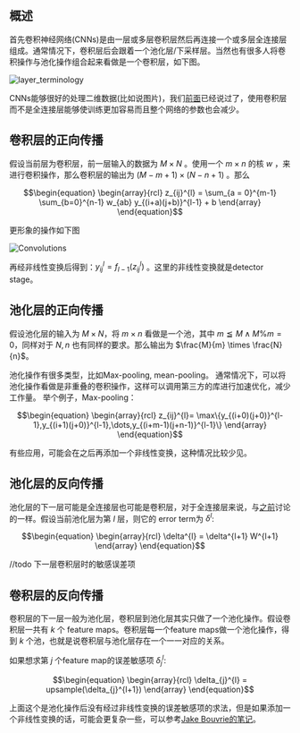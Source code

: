 ## 概述

首先卷积神经网络(CNNs)是由一层或多层卷积层然后再连接一个或多层全连接层组成。通常情况下，卷积层后会跟着一个池化层/下采样层。当然也有很多人将卷积操作与池化操作组合起来看做是一个卷积层，如下图。

![layer_terminology](https://raw.githubusercontent.com/lehyu/lehyu.cn/master/image/DL/CNNs/layer_terminology.png)

CNNs能够很好的处理二维数据(比如说图片)，我们[前面](http://blog.csdn.net/lehyu/article/details/52266090)已经说过了，使用卷积层而不是全连接层能够使训练更加容易而且整个网络的参数也会减少。

## 卷积层的正向传播

假设当前层为卷积层，前一层输入的数据为 $M \times N$ 。使用一个 $m \times n$ 的核 $w$ ，来进行卷积操作，那么卷积层的输出为 $(M - m + 1) \times (N - n + 1)$ 。那么

$$\begin{equation}
\begin{array}{rcl}
z_{ij}^{l} = \sum_{a = 0}^{m-1} \sum_{b=0}^{n-1} w_{ab} y_{(i+a)(j+b)}^{l-1} + b
\end{array}
\end{equation}$$

更形象的操作如下图

![Convolutions](https://raw.githubusercontent.com/lehyu/lehyu.cn/master/image/DL/CNNs/Convolution_schematic.gif)

再经非线性变换后得到：$y_{ij}^{l} = f_{l-1}(z_{ij}^{l})$ 。这里的非线性变换就是detector stage。

## 池化层的正向传播

假设池化层的输入为 $M \times N$，将 $m \times n$ 看做是一个池，其中 $m \leqq M \land M \% m = 0$，同样对于 $N,n$ 也有同样的要求。那么输出为 $\frac{M}{m} \times \frac{N}{n}$。

池化操作有很多类型，比如Max-pooling, mean-pooling。 通常情况下，可以将池化操作看做是非重叠的卷积操作，这样可以调用第三方的库进行加速优化，减少工作量。
举个例子，Max-pooling：

$$\begin{equation}
\begin{array}{rcl}
z_{ij}^{l}= \max\{y_{(i+0)(j+0)}^{l-1},y_{(i+1)(j+0)}^{l-1},\dots,y_{(i+m-1)(j+n-1)}^{l-1}\}
\end{array}
\end{equation}$$

有些应用，可能会在之后再添加一个非线性变换，这种情况比较少见。

## 池化层的反向传播

池化层的下一层可能是全连接层也可能是卷积层，对于全连接层来说，与[之前](http://blog.csdn.net/lehyu/article/details/52232063)讨论的一样。假设当前池化层为第 $l$ 层，则它的 error term为 $\delta^{l}$:

$$\begin{equation}
\begin{array}{rcl}
\delta^{l} = \delta^{l+1} W^{l+1}
\end{array}
\end{equation}$$

//todo 下一层卷积层时的敏感误差项

## 卷积层的反向传播
卷积层的下一层一般为池化层，卷积层到池化层其实只做了一个池化操作。假设卷积层一共有 $k$ 个 feature maps。卷积层每一个feature maps做一个池化操作，得到 $k$ 个池，也就是说卷积层与池化层存在一个一一对应的关系。

如果想求第 $j$ 个feature map的误差敏感项 $\delta_{j}^{l}$:

$$\begin{equation}
\begin{array}{rcl}
\delta_{j}^{l} = upsample(\delta_{j}^{l+1})
\end{array}
\end{equation}$$

上面这个是池化操作后没有经过非线性变换的误差敏感项的求法，但是如果添加一个非线性变换的话，可能会更复杂一些，可以参考[Jake Bouvrie的笔记](http://cogprints.org/5869/1/cnn_tutorial.pdf)。
